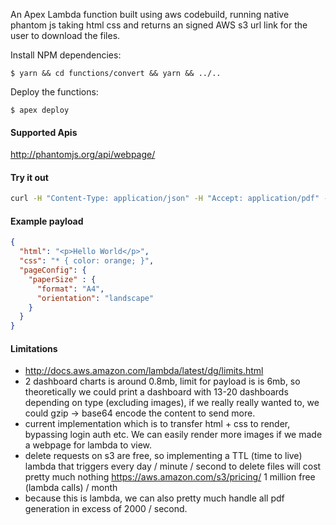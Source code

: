 An Apex Lambda function built using aws codebuild, running native phantom js taking html css and returns an signed AWS s3 url link for the user to download the files.

Install NPM dependencies:

```
$ yarn && cd functions/convert && yarn && ../..
```

Deploy the functions:

```
$ apex deploy
```

#### Supported Apis
http://phantomjs.org/api/webpage/

#### Try it out
```bash
curl -H "Content-Type: application/json" -H "Accept: application/pdf" -X POST -d '{ "html": "<p>Hello World</p>", "css": "* { color: orange; }",  "pageConfig": { "paperSize" : { "format": "A4", "orientation": "landscape" } } }' https://4bsdjq15h1.execute-api.us-east-1.amazonaws.com/prod
```

#### Example payload
```json
{
  "html": "<p>Hello World</p>",
  "css": "* { color: orange; }",
  "pageConfig": {
    "paperSize" : {
      "format": "A4",
      "orientation": "landscape"
    }
  }
}
```

#### Limitations
- http://docs.aws.amazon.com/lambda/latest/dg/limits.html
- 2 dashboard charts is around 0.8mb, limit for payload is is 6mb, so theoretically we could print a dashboard with 13-20 dashboards depending on type (excluding images), if we really really wanted to, we could gzip -> base64 encode the content to send more.
- current implementation which is to transfer html + css to render, bypassing login auth etc. We can easily render more images if we made a webpage for lambda to view.
- delete requests on s3 are free, so implementing a TTL (time to live) lambda that triggers every day / minute / second to delete files will cost pretty much nothing https://aws.amazon.com/s3/pricing/ 1 million free (lambda calls) / month
- because this is lambda, we can also pretty much handle all pdf generation in excess of 2000 / second.
